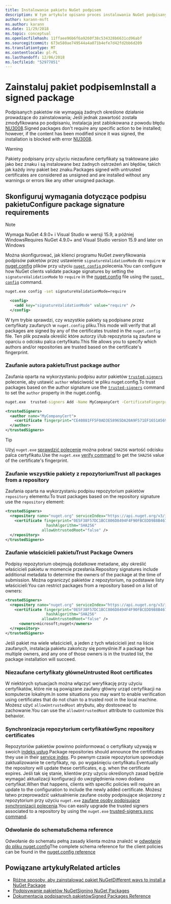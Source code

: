 ```yaml
---
title: Instalowanie pakietu NuGet podpisem
description: W tym artykule opisano proces instalowania NuGet podpisanych pakietów i konfigurowanie podpisu pakietu zaufania ustawienia.
author: karann-msft
ms.author: karann
ms.date: 11/29/2018
ms.topic: conceptual
ms.openlocfilehash: 11ffaee96b6f6a9260f38c534328b6631cd96abf
ms.sourcegitcommit: 673e580ae749544a4a071b4efe7d42fd2bb6d209
ms.translationtype: MT
ms.contentlocale: pl-PL
ms.lasthandoff: 12/06/2018
ms.locfileid: "52977851"
---
```

# <a name="install-a-signed-package"></a><span data-ttu-id="985d9-103">Zainstaluj pakiet podpisem</span><span class="sxs-lookup"><span data-stu-id="985d9-103">Install a signed package</span></span>

<span data-ttu-id="985d9-104">Podpisanych pakietów nie wymagają żadnych określone działanie prowadzące do zainstalowania; Jeśli jednak zawartość została zmodyfikowana po podpisaniu, instalacja jest zablokowana z powodu błędu [NU3008](../reference/errors-and-warnings/NU3008.md).</span><span class="sxs-lookup"><span data-stu-id="985d9-104">Signed packages don't require any specific action to be installed; however, if the content has been modified since it was signed, the installation is blocked with error [NU3008](../reference/errors-and-warnings/NU3008.md).</span></span>

> [!Warning]
> <span data-ttu-id="985d9-105">Pakiety podpisany przy użyciu niezaufane certyfikaty są traktowane jako jako bez znaku i są instalowane bez żadnych ostrzeżeń ani błędów, takich jak każdy inny pakiet bez znaku.</span><span class="sxs-lookup"><span data-stu-id="985d9-105">Packages signed with untrusted certificates are considered as unsigned and are installed without any warnings or errors like any other unsigned package.</span></span>

## <a name="configure-package-signature-requirements"></a><span data-ttu-id="985d9-106">Skonfiguruj wymagania dotyczące podpisu pakietu</span><span class="sxs-lookup"><span data-stu-id="985d9-106">Configure package signature requirements</span></span>

> [!Note]
> <span data-ttu-id="985d9-107">Wymaga NuGet 4.9.0+ i Visual Studio w wersji 15.9, a później Windows</span><span class="sxs-lookup"><span data-stu-id="985d9-107">Requires NuGet 4.9.0+ and Visual Studio version 15.9 and later on Windows</span></span>

<span data-ttu-id="985d9-108">Można skonfigurować, jak klienci programu NuGet zweryfikowania podpisów pakietów przez ustawienie `signatureValidationMode` do `require` w [nuget.config](../reference/nuget-config-file) plików przy użyciu [ `nuget config` ](../tools/cli-ref-config) polecenia.</span><span class="sxs-lookup"><span data-stu-id="985d9-108">You can configure how NuGet clients validate package signatures by setting the `signatureValidationMode` to `require` in the [nuget.config](../reference/nuget-config-file) file using the [`nuget config`](../tools/cli-ref-config) command.</span></span>

```cmd
nuget.exe config -set signatureValidationMode=require
```

```xml
  <config>
    <add key="signatureValidationMode" value="require" />
  </config>
```

<span data-ttu-id="985d9-109">W tym trybie sprawdzi, czy wszystkie pakiety są podpisane przez certyfikaty zaufanych w `nuget.config` pliku.</span><span class="sxs-lookup"><span data-stu-id="985d9-109">This mode will verify that all packages are signed by any of the certificates trusted in the `nuget.config` file.</span></span> <span data-ttu-id="985d9-110">Ten plik pozwala określić które autorzy i/lub repozytoria są zaufane w oparciu o odcisku palca certyfikatu.</span><span class="sxs-lookup"><span data-stu-id="985d9-110">This file allows you to specify which authors and/or repositories are trusted based on the certificate's fingerprint.</span></span>

### <a name="trust-package-author"></a><span data-ttu-id="985d9-111">Zaufanie autora pakietu</span><span class="sxs-lookup"><span data-stu-id="985d9-111">Trust package author</span></span>

<span data-ttu-id="985d9-112">Zaufania oparta na wykorzystaniu podpisu autor pakietów [ `trusted-signers` ](..tools/cli-ref-trusted-signers) polecenie, aby ustawić `author` właściwość w pliku nuget.config.</span><span class="sxs-lookup"><span data-stu-id="985d9-112">To trust packages based on the author signature use the [`trusted-signers`](..tools/cli-ref-trusted-signers) command to set the `author` property in the nuget.config.</span></span>

```cmd
nuget.exe  trusted-signers Add -Name MyCompanyCert -CertificateFingerprint CE40881FF5F0AD3E58965DA20A9F571EF1651A56933748E1BF1C99E537C4E039 -FingerprintAlgorithm SHA256
```

```xml
<trustedSigners>
  <author name="MyCompanyCert">
    <certificate fingerprint="CE40881FF5F0AD3E58965DA20A9F571EF1651A56933748E1BF1C99E537C4E039" hashAlgorithm="SHA256" allowUntrustedRoot="false" />
  </author>
</trustedSigners>
```

>[!TIP]
><span data-ttu-id="985d9-113">Użyj `nuget.exe` [sprawdzić polecenie](https://docs.microsoft.com/en-us/nuget/tools/cli-ref-verify) można pobrać `SHA256` wartość odcisku palca certyfikatu.</span><span class="sxs-lookup"><span data-stu-id="985d9-113">Use the `nuget.exe` [verify command](https://docs.microsoft.com/en-us/nuget/tools/cli-ref-verify) to get the `SHA256` value of the certificate's fingerprint.</span></span>


### <a name="trust-all-packages-from-a-repository"></a><span data-ttu-id="985d9-114">Zaufanie wszystkie pakiety z repozytorium</span><span class="sxs-lookup"><span data-stu-id="985d9-114">Trust all packages from a repository</span></span>

<span data-ttu-id="985d9-115">Zaufania oparta na wykorzystaniu podpisu repozytorium pakietów `repository` elementu:</span><span class="sxs-lookup"><span data-stu-id="985d9-115">To trust packages based on the repository signature use the `repository` element:</span></span>

```xml
<trustedSigners>  
  <repository name="nuget.org" serviceIndex="https://api.nuget.org/v3/index.json">
    <certificate fingerprint="0E5F38F57DC1BCC806D8494F4F90FBCEDD988B4676070...." 
                  hashAlgorithm="SHA256" 
                allowUntrustedRoot="false" />
  </repository>
</trustedSigners>
```

### <a name="trust-package-owners"></a><span data-ttu-id="985d9-116">Zaufanie właścicieli pakietu</span><span class="sxs-lookup"><span data-stu-id="985d9-116">Trust Package Owners</span></span>

<span data-ttu-id="985d9-117">Podpisy repozytorium obejmują dodatkowe metadane, aby określić właścicieli pakietu w momencie przesłania.</span><span class="sxs-lookup"><span data-stu-id="985d9-117">Repository signatures include additional metadata to determine the owners of the package at the time of submission.</span></span> <span data-ttu-id="985d9-118">Można ograniczyć pakietów z repozytorium, na podstawie listy właścicieli:</span><span class="sxs-lookup"><span data-stu-id="985d9-118">You can restrict packages from a repository based on a list of owners:</span></span>

```xml
<trustedSigners>  
  <repository name="nuget.org" serviceIndex="https://api.nuget.org/v3/index.json">
    <certificate fingerprint="0E5F38F57DC1BCC806D8494F4F90FBCEDD988B4676070...." 
                  hashAlgorithm="SHA256" 
                allowUntrustedRoot="false" />
      <owners>microsoft;nuget</owners>
  </repository>
</trustedSigners>
```

<span data-ttu-id="985d9-119">Jeśli pakiet ma wiele właścicieli, a jeden z tych właścicieli jest na liście zaufanych, instalacja pakietu zakończy się pomyślnie.</span><span class="sxs-lookup"><span data-stu-id="985d9-119">If a package has multiple owners, and any one of those owners is in the trusted list, the package installation will succeed.</span></span>

### <a name="untrusted-root-certificates"></a><span data-ttu-id="985d9-120">Niezaufane certyfikaty główne</span><span class="sxs-lookup"><span data-stu-id="985d9-120">Untrusted Root certificates</span></span>

<span data-ttu-id="985d9-121">W niektórych sytuacjach można włączyć weryfikację przy użyciu certyfikatów, które nie są powiązane zaufany główny urząd certyfikacji na komputerze lokalnym.</span><span class="sxs-lookup"><span data-stu-id="985d9-121">In some situations you may want to enable verification using certificates that do not chain to a trusted root in the local machine.</span></span> <span data-ttu-id="985d9-122">Możesz użyć `allowUntrustedRoot` atrybutu, aby dostosować to zachowanie.</span><span class="sxs-lookup"><span data-stu-id="985d9-122">You can use the `allowUntrustedRoot` attribute to customize this behavior.</span></span>

### <a name="sync-repository-certificates"></a><span data-ttu-id="985d9-123">Synchronizacja repozytorium certyfikatów</span><span class="sxs-lookup"><span data-stu-id="985d9-123">Sync repository certificates</span></span>

<span data-ttu-id="985d9-124">Repozytoriów pakietów powinno poinformować o certyfikaty używają w swoich [indeks usług](https://docs.microsoft.com/en-us/nuget/api/service-index).</span><span class="sxs-lookup"><span data-stu-id="985d9-124">Package repositories should announce the certificates they use in their [service index](https://docs.microsoft.com/en-us/nuget/api/service-index).</span></span> <span data-ttu-id="985d9-125">Po pewnym czasie repozytorium spowoduje zaktualizowanie te certyfikaty, np. po wygaśnięciu certyfikatu.</span><span class="sxs-lookup"><span data-stu-id="985d9-125">Eventually the repository will update these certificates, e.g. when the certificate expires.</span></span> <span data-ttu-id="985d9-126">Jeśli tak się stanie, klientów przy użyciu określonych zasad będzie wymagać aktualizacji konfiguracji do uwzględnienia nowo dodano certyfikat.</span><span class="sxs-lookup"><span data-stu-id="985d9-126">When that happens, clients with specific policies will require an update to the configuration to include the newly added certificate.</span></span> <span data-ttu-id="985d9-127">Możesz łatwo przeprowadzić uaktualnienie zaufane osoby podpisujące skojarzony z repozytorium przy użyciu `nuget.exe` [zaufane osoby podpisujące synchronizacji polecenia](/nuget/tools/cli-ref-trusted-signers.md#nuget-trusted-signers-sync--name-).</span><span class="sxs-lookup"><span data-stu-id="985d9-127">You can easily upgrade the trusted signers associated to a repository by using the `nuget.exe` [trusted-signers sync command](/nuget/tools/cli-ref-trusted-signers.md#nuget-trusted-signers-sync--name-).</span></span>

### <a name="schema-reference"></a><span data-ttu-id="985d9-128">Odwołanie do schematu</span><span class="sxs-lookup"><span data-stu-id="985d9-128">Schema reference</span></span>

<span data-ttu-id="985d9-129">Odwołanie do schematu pełną zasady klienta można znaleźć w [odwołanie do pliku nuget.config](/nuget/reference/nuget-config-file#trustedsigners-section)</span><span class="sxs-lookup"><span data-stu-id="985d9-129">The complete schema reference for the client policies can be found in the [nuget.config reference](/nuget/reference/nuget-config-file#trustedsigners-section)</span></span>

## <a name="related-articles"></a><span data-ttu-id="985d9-130">Powiązane artykuły</span><span class="sxs-lookup"><span data-stu-id="985d9-130">Related articles</span></span>

- [<span data-ttu-id="985d9-131">Różne sposoby, aby zainstalować pakiet NuGet</span><span class="sxs-lookup"><span data-stu-id="985d9-131">Different ways to install a NuGet Package</span></span>](ways-to-install-a-package.md)
- [<span data-ttu-id="985d9-132">Podpisywanie pakietów NuGet</span><span class="sxs-lookup"><span data-stu-id="985d9-132">Signing NuGet Packages</span></span>](../create-packages/Sign-a-Package.md)
- [<span data-ttu-id="985d9-133">Dokumentacja podpisanych pakietów</span><span class="sxs-lookup"><span data-stu-id="985d9-133">Signed Packages Reference</span></span>](../reference/Signed-Packages-Reference.md)
